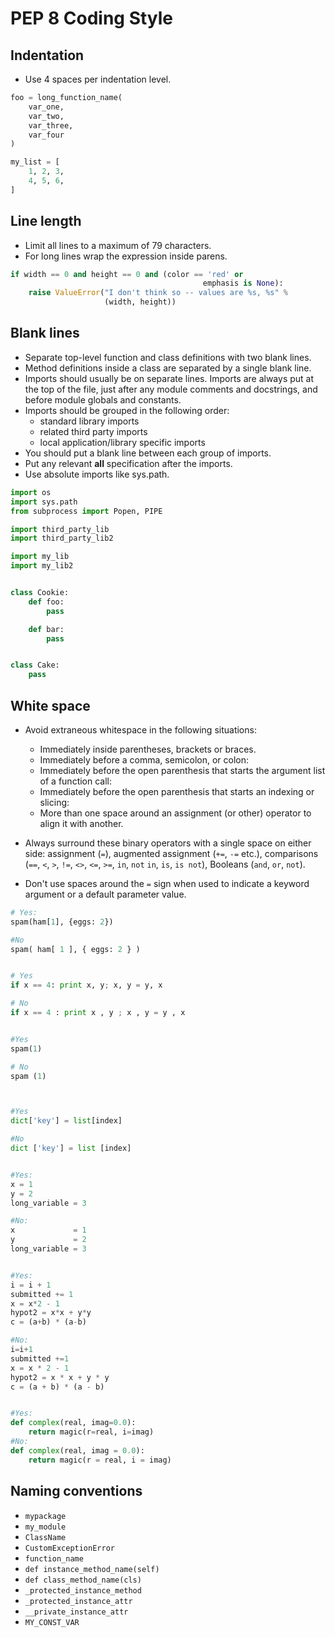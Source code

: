 # PEP 8 Coding Style

## Indentation

- Use 4 spaces per indentation level.

```python
foo = long_function_name(
    var_one, 
	var_two,
    var_three, 
    var_four
)

my_list = [
    1, 2, 3,
    4, 5, 6,
]
```

## Line length

- Limit all lines to a maximum of 79 characters.
- For long lines wrap the expression inside parens.

```python
if width == 0 and height == 0 and (color == 'red' or
                                           emphasis is None):
    raise ValueError("I don't think so -- values are %s, %s" %
                     (width, height))
```

## Blank lines

- Separate top-level function and class definitions with two blank lines.
- Method definitions inside a class are separated by a single blank line.
- Imports should usually be on separate lines. Imports are always put at the top of the file, just after any module comments and docstrings, and before module globals and constants.
- Imports should be grouped in the following order:
  - standard library imports
  - related third party imports
  - local application/library specific imports
- You should put a blank line between each group of imports.
- Put any relevant **all** specification after the imports.
- Use absolute imports like sys.path.

```python
import os
import sys.path
from subprocess import Popen, PIPE

import third_party_lib
import third_party_lib2

import my_lib
import my_lib2


class Cookie:
    def foo:
        pass

    def bar:
        pass


class Cake:
    pass
```

## White space

- Avoid extraneous whitespace in the following situations:

  - Immediately inside parentheses, brackets or braces.
  - Immediately before a comma, semicolon, or colon:
  - Immediately before the open parenthesis that starts the argument list of a function call:
  - Immediately before the open parenthesis that starts an indexing or slicing:
  - More than one space around an assignment (or other) operator to align it with another.

- Always surround these binary operators with a single space on either side: assignment (`=`), augmented assignment (`+=`, `-=` etc.), comparisons (`==`, `<`, `>`, `!=`, `<>`, `<=`, `>=`, `in`, `not` `in`, `is`, `is not`), Booleans (`and`, `or`, `not`).

- Don't use spaces around the `=` sign when used to indicate a keyword argument or a default parameter value.

```python
# Yes:
spam(ham[1], {eggs: 2})

#No
spam( ham[ 1 ], { eggs: 2 } )


# Yes
if x == 4: print x, y; x, y = y, x

# No
if x == 4 : print x , y ; x , y = y , x


#Yes
spam(1)

# No
spam (1)



#Yes
dict['key'] = list[index]

#No
dict ['key'] = list [index]


#Yes:
x = 1
y = 2
long_variable = 3

#No:
x             = 1
y             = 2
long_variable = 3


#Yes:
i = i + 1
submitted += 1
x = x*2 - 1
hypot2 = x*x + y*y
c = (a+b) * (a-b)

#No:
i=i+1
submitted +=1
x = x * 2 - 1
hypot2 = x * x + y * y
c = (a + b) * (a - b)


#Yes:
def complex(real, imag=0.0):
    return magic(r=real, i=imag)
#No:
def complex(real, imag = 0.0):
    return magic(r = real, i = imag)
```

## Naming conventions

- `mypackage`
- `my_module`
- `ClassName`
- `CustomExceptionError`
- `function_name`
- `def instance_method_name(self)`
- `def class_method_name(cls)`
- `_protected_instance_method`
- `_protected_instance_attr`
- `__private_instance_attr`
- `MY_CONST_VAR`
